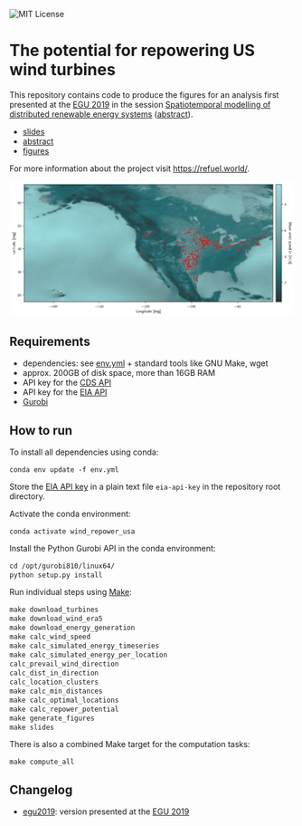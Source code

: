 ![MIT License](https://img.shields.io/github/license/inwe-boku/wind-repowering-usa.svg)

The potential for repowering US wind turbines
=============================================

This repository contains code to produce the figures for an analysis first
presented at the [EGU 2019](https://www.egu2019.eu/) in the session
[Spatiotemporal modelling of distributed renewable energy systems](https://meetingorganizer.copernicus.org/EGU2019/orals/30279)
([abstract](https://meetingorganizer.copernicus.org/EGU2019/EGU2019-7252.pdf)).

* [slides](doc/slides/slides.pdf)
* [abstract](doc/abstract/abstract.pdf)
* [figures](figures)

For more information about the project visit https://refuel.world/.

![Map of mean wind speed and wind turbines in the US](figures/mean_wind_speed_and_turbines.png "Map of mean wind speed and wind turbines in the US")


Requirements
------------

* dependencies: see [env.yml](env.yml) + standard tools like GNU Make, wget
* approx. 200GB of disk space, more than 16GB RAM
* API key for the [CDS API](https://cds.climate.copernicus.eu/api-how-to)
* API key for the [EIA API](https://www.eia.gov/developer/)
* [Gurobi](http://www.gurobi.com/)


How to run
----------

To install all dependencies using conda:

```
conda env update -f env.yml
```

Store the [EIA API key](https://www.eia.gov/developer/) in a plain text file
`eia-api-key` in the repository root directory.

Activate the conda environment:

```
conda activate wind_repower_usa
```

Install the Python Gurobi API in the conda environment:

```
cd /opt/gurobi810/linux64/ 
python setup.py install
```

Run individual steps using [Make](https://www.gnu.org/software/make/):

```
make download_turbines
make download_wind_era5
make download_energy_generation
make calc_wind_speed
make calc_simulated_energy_timeseries
make calc_simulated_energy_per_location
calc_prevail_wind_direction
calc_dist_in_direction
calc_location_clusters
make calc_min_distances
make calc_optimal_locations
make calc_repower_potential
make generate_figures
make slides
```

There is also a combined Make target for the computation tasks:

```
make compute_all
```


Changelog
---------

* [egu2019](https://github.com/inwe-boku/wind-repowering-usa/tree/egu2019): version presented at the [EGU 2019](http://egu2019.eu/)
